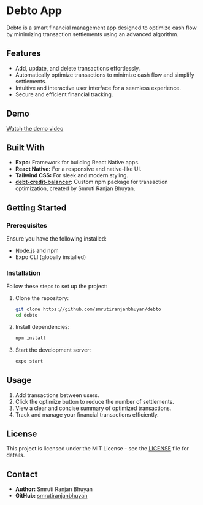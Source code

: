 # Debto App

Debto is a smart financial management app designed to optimize cash flow by minimizing transaction settlements using an advanced algorithm.

## Features
- Add, update, and delete transactions effortlessly.
- Automatically optimize transactions to minimize cash flow and simplify settlements.
- Intuitive and interactive user interface for a seamless experience.
- Secure and efficient financial tracking.
## Demo
[Watch the demo video](https://res.cloudinary.com/dbyzvzxvr/video/upload/v1741710882/hqp2c0kqy2nu9dkr4cbr.mp4)

## Built With
- **Expo:** Framework for building React Native apps.
- **React Native:** For a responsive and native-like UI.
- **Tailwind CSS:** For sleek and modern styling.
- **[debt-credit-balancer](https://www.npmjs.com/package/debt-credit-balancer):** Custom npm package for transaction optimization, created by Smruti Ranjan Bhuyan.

## Getting Started

### Prerequisites
Ensure you have the following installed:
- Node.js and npm
- Expo CLI (globally installed)

### Installation
Follow these steps to set up the project:

1. Clone the repository:
   ```bash
   git clone https://github.com/smrutiranjanbhuyan/debto
   cd debto
   ```
2. Install dependencies:
   ```bash
   npm install
   ```
3. Start the development server:
   ```bash
   expo start
   ```

## Usage
1. Add transactions between users.
2. Click the optimize button to reduce the number of settlements.
3. View a clear and concise summary of optimized transactions.
4. Track and manage your financial transactions efficiently.


## License

This project is licensed under the MIT License - see the [LICENSE](LICENSE) file for details.

## Contact
- **Author:** Smruti Ranjan Bhuyan
- **GitHub:** [smrutiranjanbhuyan](https://github.com/smrutiranjanbhuyan)

